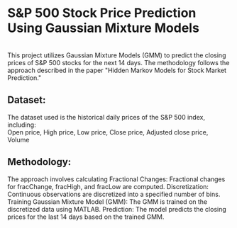 # S&P 500 Stock Price Prediction Using Gaussian Mixture Models
<br>
This project utilizes Gaussian Mixture Models (GMM) to predict the closing prices of S&P 500 stocks for the next 14 days. The methodology follows the approach described in the paper "Hidden Markov Models for Stock Market Prediction."

## Dataset: 
The dataset used is the historical daily prices of the S&P 500 index, including:
<br>
Open price, High price, Low price, Close price, Adjusted close price, Volume
<br>
## Methodology: 
The approach involves calculating Fractional Changes: Fractional changes for fracChange, fracHigh, and fracLow are computed.
Discretization: Continuous observations are discretized into a specified number of bins.
Training Gaussian Mixture Model (GMM): The GMM is trained on the discretized data using MATLAB.
Prediction: The model predicts the closing prices for the last 14 days based on the trained GMM.
